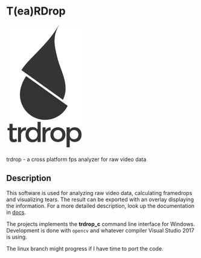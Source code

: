 # T(ea)RDrop 
<img src="images/trdrop_logo_text.png" alt="Teardrop logo" width="200" height="330">

trdrop - a cross platform fps analyzer for raw video data 

## Description

This software is used for analyzing raw video data, calculating framedrops and visualizing tears.
The result can be exported with an overlay displaying the information. For a more detailed description, look up the documentation in [docs](docs/documentation.pdf).

The projects implements the **trdrop_c** command line interface for Windows.
Development is done with `opencv` and whatever compiler Visual Studio 2017 is using.

The linux branch might progress if I have time to port the code.